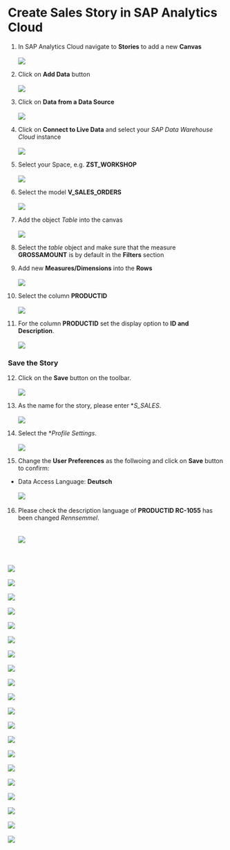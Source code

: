 # Create Sales Story in SAP Analytics Cloud

1. In SAP Analytics Cloud navigate to **Stories** to add a new **Canvas**
  <br><br>![](/exercises/ex3/images/create_sales_story_01.png)

2. Click on **Add Data** button
 <br><br>![](/exercises/ex3/images/create_sales_story_02.png)

3. Click on **Data from a Data Source** 
  <br><br>![](/exercises/ex3/images/create_sales_story_03.png)

4. Click on **Connect to Live Data** and select your *SAP Data Warehouse Cloud* instance
  <br><br>![](/exercises/ex3/images/create_sales_story_04.png)

5. Select your Space, e.g. **ZST_WORKSHOP**
  <br><br>![](/exercises/ex3/images/create_sales_story_05.png)

6. Select the model **V_SALES_ORDERS**
  <br><br>![](/exercises/ex3/images/create_sales_story_06.png)

7. Add the object *Table* into the canvas
  <br><br>![](/exercises/ex3/images/create_sales_story_07.png)
  
8. Select the *table* object and make sure that the measure **GROSSAMOUNT** is by default in the **Filters** section 
9. Add new **Measures/Dimensions** into the **Rows**
  <br><br>![](/exercises/ex3/images/create_sales_story_08.png)
 
10. Select the column **PRODUCTID**
  <br><br>![](/exercises/ex3/images/create_sales_story_09.png)

11. For the column **PRODUCTID** set the display option to **ID and Description**.
  <br><br>![](/exercises/ex3/images/create_sales_story_10.png)

### Save the Story
12. Click on the **Save** button on the toolbar.
  <br><br>![](/exercises/ex3/images/create_sales_story_11.png)

13. As the name for the story, please enter **S_SALES*.
  <br><br>![](/exercises/ex3/images/create_sales_story_12.png)

14. Select the **Profile Settings*.
<br><br>![](/exercises/ex3/images/create_sales_story_13.png)

15. Change the **User Preferences** as the follwoing and click on **Save** button to confirm:
  - Data Access Language: **Deutsch**
  <br><br>![](/exercises/ex3/images/create_sales_story_14.png)

16. Please check the description language of **PRODUCTID RC-1055** has been changed *Rennsemmel*.  
  <br><br>![](/exercises/ex3/images/create_sales_story_15.png)


<br><br>![](/exercises/ex3/images/create_sales_story_20.png)
<br><br>![](/exercises/ex3/images/create_sales_story_21.png)
<br><br>![](/exercises/ex3/images/create_sales_story_22.png)
<br><br>![](/exercises/ex3/images/create_sales_story_23.png)
<br><br>![](/exercises/ex3/images/create_sales_story_30.png)
<br><br>![](/exercises/ex3/images/create_sales_story_31.png)
<br><br>![](/exercises/ex3/images/create_sales_story_32.png)
<br><br>![](/exercises/ex3/images/create_sales_story_33.png)
<br><br>![](/exercises/ex3/images/create_sales_story_34.png)
<br><br>![](/exercises/ex3/images/create_sales_story_35.png)
<br><br>![](/exercises/ex3/images/create_sales_story_36.png)
<br><br>![](/exercises/ex3/images/create_sales_story_40.png)
<br><br>![](/exercises/ex3/images/create_sales_story_41.png)
<br><br>![](/exercises/ex3/images/create_sales_story_42.png)
<br><br>![](/exercises/ex3/images/create_sales_story_43.png)
<br><br>![](/exercises/ex3/images/create_sales_story_44.png)
<br><br>![](/exercises/ex3/images/create_sales_story_45.png)
<br><br>![](/exercises/ex3/images/create_sales_story_46.png)
<br><br>![](/exercises/ex3/images/create_sales_story_47.png)
<br><br>![](/exercises/ex3/images/create_sales_story_48.png)

